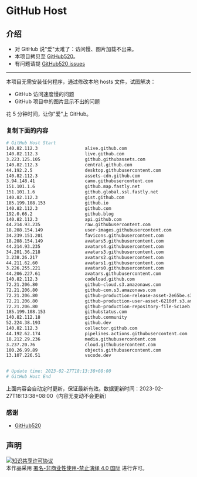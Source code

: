 # GitHub Host
## 介绍
- 对 GitHub 说"爱"太难了：访问慢、图片加载不出来。
- 本项目拷贝至 [GitHub520](https://github.com/521xueweihan/GitHub520)。
- 有问题请提 [GitHub520 issues](https://github.com/521xueweihan/GitHub520/issues/new)

---

本项目无需安装任何程序，通过修改本地 hosts 文件，试图解决：
- GitHub 访问速度慢的问题
- GitHub 项目中的图片显示不出的问题

花 5 分钟时间，让你"爱"上 GitHub。

### 复制下面的内容
```bash
# GitHub Host Start
140.82.112.3                  alive.github.com
140.82.112.3                  live.github.com
3.223.125.105                 github.githubassets.com
140.82.112.3                  central.github.com
44.192.2.5                    desktop.githubusercontent.com
140.82.112.3                  assets-cdn.github.com
3.94.148.41                   camo.githubusercontent.com
151.101.1.6                   github.map.fastly.net
151.101.1.6                   github.global.ssl.fastly.net
140.82.112.3                  gist.github.com
185.199.108.153               github.io
140.82.112.3                  github.com
192.0.66.2                    github.blog
140.82.112.3                  api.github.com
44.214.93.235                 raw.githubusercontent.com
18.208.154.149                user-images.githubusercontent.com
34.239.151.201                favicons.githubusercontent.com
18.208.154.149                avatars5.githubusercontent.com
44.214.93.235                 avatars4.githubusercontent.com
34.201.36.218                 avatars3.githubusercontent.com
3.238.26.217                  avatars2.githubusercontent.com
44.211.62.60                  avatars1.githubusercontent.com
3.226.255.221                 avatars0.githubusercontent.com
44.206.227.61                 avatars.githubusercontent.com
140.82.112.3                  codeload.github.com
72.21.206.80                  github-cloud.s3.amazonaws.com
72.21.206.80                  github-com.s3.amazonaws.com
72.21.206.80                  github-production-release-asset-2e65be.s3.amazonaws.com
72.21.206.80                  github-production-user-asset-6210df.s3.amazonaws.com
72.21.206.80                  github-production-repository-file-5c1aeb.s3.amazonaws.com
185.199.108.153               githubstatus.com
140.82.112.18                 github.community
52.224.38.193                 github.dev
140.82.112.3                  collector.github.com
44.192.62.174                 pipelines.actions.githubusercontent.com
18.212.29.236                 media.githubusercontent.com
3.237.20.76                   cloud.githubusercontent.com
100.26.99.89                  objects.githubusercontent.com
13.107.226.51                 vscode.dev


# Update time: 2023-02-27T18:13:38+08:00
# GitHub Host End

```
上面内容会自动定时更新，保证最新有效。数据更新时间：2023-02-27T18:13:38+08:00（内容无变动不会更新）

### 感谢

- [GitHub520](https://github.com/521xueweihan/GitHub520)

## 声明
<a rel="license" href="https://creativecommons.org/licenses/by-nc-nd/4.0/deed.zh"><img alt="知识共享许可协议" style="border-width: 0" src="https://licensebuttons.net/l/by-nc-nd/4.0/88x31.png"></a><br>本作品采用 <a rel="license" href="https://creativecommons.org/licenses/by-nc-nd/4.0/deed.zh">署名-非商业性使用-禁止演绎 4.0 国际</a> 进行许可。